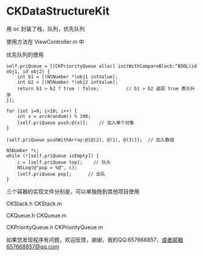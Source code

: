 # CKDataStructureKit


用 oc 封装了栈，队列，优先队列


使用方法在 ViewController.m 中


优先队列的使用

```
self.priQueue = [[CKPriorityQueue alloc] initWithCompareBlock:^BOOL(id obj1, id obj2) {
    int b1 = [(NSNumber *)obj1 intValue];
    int b2 = [(NSNumber *)obj2 intValue];
    return b1 > b2 ? true : false;          // b1 > b2 返回 true 表示升序
}];

for (int i=0; i<10; i++) {
    int x = arc4random() % 100;
    [self.priQueue push:@(x)];    // 加入单个对象
}

[self.priQueue pushWithArray:@[@(2), @(1), @(3)]];  // 加入数组

NSNumber *c;
while (![self.priQueue isEmpty]) {
    c = [self.priQueue top];    // 队头
    NSLog(@"pop = %@", c);
    [self.priQueue pop];      // 出队
}
```


三个容器的实现文件分别是，可以单独拖到其他项目使用


CKStack.h
CKStack.m



CKQueue.h
CKQueue.m



CKPriorityQueue.h
CKPriorityQueue.m



如果您发现程序有问题，欢迎反馈，谢谢，我的QQ:657668857，或者邮箱657668857@qq.com

